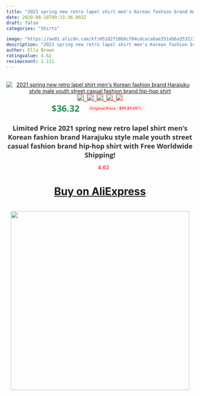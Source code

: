 ```yaml
---
title: "2021 spring new retro lapel shirt men's Korean fashion brand Harajuku style male youth street casual fashion brand hip-hop shirt"
date: 2020-08-18T09:33:36.892Z
draft: false
categories: "Shirts"

image: "https://ae01.alicdn.com/kf/H51d2f10b6cf04cdcaca8ae351eb6a353Z/2021-spring-new-retro-lapel-shirt-men-s-Korean-fashion-brand-Harajuku-style-male-youth-street.jpg"
description: "2021 spring new retro lapel shirt men's Korean fashion brand Harajuku style male youth street casual fashion brand hip-hop shirt"
author: Ella Brown
ratingvalue: 4.62
reviewcount: 1.111
---
```

<br>
<div style="text-align: center;">
<a href="https://s.click.aliexpress.com/e/_A0VvSl" target="_blank" rel="nofollow noopener noreferrer"><img alt="2021 spring new retro lapel shirt men's Korean fashion brand Harajuku style male youth street casual fashion brand hip-hop shirt" class="magnifier-image" src="https://ae01.alicdn.com/kf/H51d2f10b6cf04cdcaca8ae351eb6a353Z/2021-spring-new-retro-lapel-shirt-men-s-Korean-fashion-brand-Harajuku-style-male-youth-street.jpg_640x640.jpg">
<br>
<img style="border:1px solid salmon" src="https://ae01.alicdn.com/kf/H51d2f10b6cf04cdcaca8ae351eb6a353Z/2021-spring-new-retro-lapel-shirt-men-s-Korean-fashion-brand-Harajuku-style-male-youth-street.jpg_120x120.jpg">&nbsp;&nbsp;<img style="border:1px solid salmon" src="https://ae01.alicdn.com/kf/H94300ad12c924692a9d94473ce9c8f37E/2021-spring-new-retro-lapel-shirt-men-s-Korean-fashion-brand-Harajuku-style-male-youth-street.jpg_120x120.jpg">&nbsp;&nbsp;<img style="border:1px solid salmon" src="https://ae01.alicdn.com/kf/H396e7833571f47f3a262a5736138a57cm/2021-spring-new-retro-lapel-shirt-men-s-Korean-fashion-brand-Harajuku-style-male-youth-street.jpg_120x120.jpg">&nbsp;&nbsp;<img style="border:1px solid salmon" src="https://ae01.alicdn.com/kf/Ha0b540f74f3242a997d3be456840b71am/2021-spring-new-retro-lapel-shirt-men-s-Korean-fashion-brand-Harajuku-style-male-youth-street.jpg_120x120.jpg">&nbsp;&nbsp;<img style="border:1px solid salmon" src="https://ae01.alicdn.com/kf/H73946831bb1c44a5b442d049ee54afa0k/2021-spring-new-retro-lapel-shirt-men-s-Korean-fashion-brand-Harajuku-style-male-youth-street.jpg_120x120.jpg"></a></div><br0>
<div style="text-align: center;"><span style="background-color: white; border: 0px; box-sizing: border-box; color: seagreen; display: inline-block; font-family: &quot;open sans&quot; , &quot;arial&quot; , &quot;helvetica&quot; , sans-serif , &quot;heiti&quot;; font-size: 24px; font-stretch: inherit; font-weight: 700; line-height: inherit; margin: 0px 10px 0px 0px; padding: 0px; vertical-align: middle;">$36.32 </span>
<span style="background: rgb(255 , 241 , 241); border-radius: 3px; border: 0px; box-sizing: border-box; color: #ff4747; display: inline-block; font-family: inherit; font-size: 12px; font-stretch: inherit; font-style: inherit; font-variant: inherit; font-weight: 600; line-height: inherit; margin: 0px; padding: 2px 5px; transform: scale(0.9); vertical-align: middle;">Original Price : <b style="text-decoration: line-through;">$71.21 </b> 49%&nbsp;&nbsp;</span></div>
<h1 style="color: #333333; display: inline-block; font-family: &quot;open sans&quot; , &quot;arial&quot; , &quot;helvetica&quot; , sans-serif , &quot;heiti&quot;; font-size: 18px; font-stretch: inherit; font-weight: 700; text-align: center;">Limited Price 2021 spring new retro lapel shirt men's Korean fashion brand Harajuku style male youth street casual fashion brand hip-hop shirt with Free Worldwide Shipping!</h1>
<div style="color: #ff4747; text-align: center;">
<img src="https://4.bp.blogspot.com/-M0ZcTcb-5uY/XleCXlxnR4I/AAAAAAAAAEc/OrjgMkXV1oMQFaCRZj5HQwOCBcu3w1FegCPcBGAYYCw/s1600/star.png" style="height: 15px;">&nbsp;<b>4.62</b></div>
<div class="button_cont" align="center"><a class="buynow_a" href="https://s.click.aliexpress.com/e/_A0VvSl" target="_blank" rel="nofollow noopener noreferrer"><H1>Buy on AliExpress</H1></a></div><br>
<div class="separator" style="clear: both; text-align: center;">
<img src="https://lh3.googleusercontent.com/-pTy5HemUv9M/XlePHvY0dAI/AAAAAAAAAE4/0nX5iRUoIWY8eMW9Dpxeirr157OZliDIgCLcBGAsYHQ/s1600/badge.gif" width="480">
</div>
